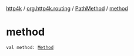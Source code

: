[http4k](../../index.md) / [org.http4k.routing](../index.md) / [PathMethod](index.md) / [method](./method.md)

# method

`val method: `[`Method`](../../org.http4k.core/-method/index.md)